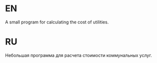# EN

A small program for calculating the cost of utilities.

# RU

Небольшая программа для расчета стоимости коммунальных услуг.